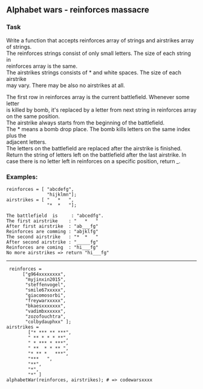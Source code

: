 ## Alphabet wars - reinforces massacre  

### Task 

Write a function that accepts reinforces array of strings and airstrikes array  
of strings.  
The reinforces strings consist of only small letters. The size of each string in  
reinforces array is the same.  
The airstrikes strings consists of * and white spaces. The size of each airstrike  
may vary. There may be also no airstrikes at all.  

The first row in reinforces array is the current battlefield. Whenever some letter  
is killed by bomb, it's replaced by a letter from next string in reinforces array  
on the same position.  
The airstrike always starts from the beginning of the battlefield.  
The * means a bomb drop place. The bomb kills letters on the same index plus the  
adjacent letters.  
The letters on the battlefield are replaced after the airstrike is finished.  
Return the string of letters left on the battlefield after the last airstrike. In  
case there is no letter left in reinforces on a specific position, return _.

### Examples:

    reinforces = [ "abcdefg",
                   "hijklmn"];
    airstrikes = [ "   *   ",
                   "*  *   "];

    The battlefield  is     : "abcedfg".
    The first airstrike    : "   *   "  
    After first airstrike  : "ab___fg"
    Reinforces are comming : "abjklfg"
    The second airstrike   : "*  *   "
    After second airstrike : "_____fg"
    Reinforces are coming  : "hi___fg"
    No more airstrikes => return "hi___fg"

------------
     reinforces =    
          ["g964xxxxxxxx",
           "myjinxin2015",
           "steffenvogel",
           "smile67xxxxx",
           "giacomosorbi",
           "freywarxxxxx",
           "bkaesxxxxxxx",
           "vadimbxxxxxx",
           "zozofouchtra",
           "colbydauphxx" ];
    airstrikes =
            ["* *** ** ***",
            " ** * * * **",
            " * *** * ***",
            " **  * * ** ",
            "* ** *   ***",
            "***   ",
            "**",
            "*",
            "*" ]
    alphabetWar(reinforces, airstrikes); # => codewarsxxxx
    